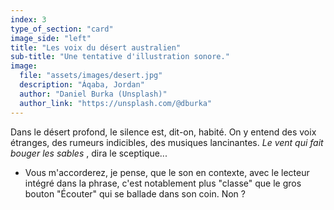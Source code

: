 ```yaml
---
index: 3
type_of_section: "card"
image_side: "left"
title: "Les voix du désert australien"
sub-title: "Une tentative d'illustration sonore."
image:
  file: "assets/images/desert.jpg"
  description: "Áqaba, Jordan"
  author: "Daniel Burka (Unsplash)"
  author_link: "https://unsplash.com/@dburka"
---
```

   <p class="text-intro">Dans le désert profond, le silence est, dit-on, habité. On y entend <span data-end="81701" data-start="72436" data-url="https://www.bac-a-sable.eu/platypus/static/sounds/chant.mp3" class="soundcite soundcite-loaded soundcite-play">des voix étranges</span>, des rumeurs indicibles, des <span class="soundcite" data-url="https://www.bac-a-sable.eu/platypus/static/sounds/digeridoo.mp3" data-start="0" data-end="110000" data-plays="1">musiques lancinantes</span>. <em>Le vent qui fait bouger les sables </em>, dira le sceptique...</p>
<ul class="flexblock border">
   <li class="fadeIn slow">Vous m'accorderez, je pense, que le son en contexte, avec le lecteur intégré dans la phrase, c'est notablement plus "classe" que le gros bouton "Écouter" qui se ballade dans son coin. Non ?</li>
</ul>
      